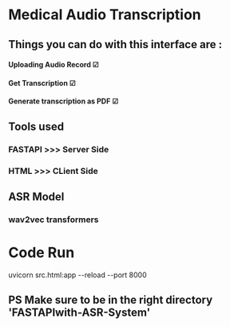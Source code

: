 # Medical Audio Transcription  
## Things you can do with this interface are :

####  Uploading Audio Record             &#x2611;
####  Get Transcription                  &#x2611;
####  Generate transcription as PDF      &#x2611;

## Tools used 
### FASTAPI  >>> Server Side
### HTML     >>> CLient Side


## ASR Model 
### wav2vec transformers


# Code Run
uvicorn src.html:app --reload --port 8000  
## PS Make sure to be in the right directory 'FASTAPIwith-ASR-System'




